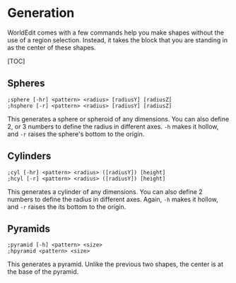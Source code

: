 # Generation

WorldEdit comes with a few commands help you make shapes without the use of a region selection. Instead, it takes the block that you are standing in as the center of these shapes.

[TOC]

## Spheres

```
;sphere [-hr] <pattern> <radius> [radiusY] [radiusZ]
;hsphere [-r] <pattern> <radius> [radiusY] [radiusZ]
```
This generates a sphere or spheroid of any dimensions. You can also define 2, or 3 numbers to define the radius in different axes. `-h` makes it hollow, and `-r` raises the sphere's bottom to the origin.

## Cylinders

```
;cyl [-hr] <pattern> <radius> ([radiusY]) [height]
;hcyl [-r] <pattern> <radius> ([radiusY]) [height]
```
This generates a cylinder of any dimensions. You can also define 2 numbers to define the radius in different axes. Again, `-h` makes it hollow, and `-r` raises the its bottom to the origin.

## Pyramids

```
;pyramid [-h] <pattern> <size>
;hpyramid <pattern> <size>
```
This generates a pyramid. Unlike the previous two shapes, the center is at the base of the pyramid.

